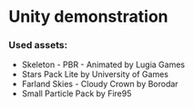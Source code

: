 # Unity demonstration

### Used assets:
* Skeleton - PBR - Animated by Lugia Games
* Stars Pack Lite by University of Games
* Farland Skies - Cloudy Crown by Borodar
* Small Particle Pack by Fire95
